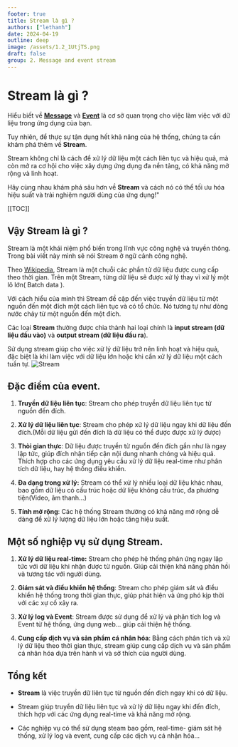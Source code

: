 ```yaml
---
footer: true
title: Stream là gì ?
authors: ["lethanh"]
date: 2024-04-19
outline: deep
image: /assets/1.2_1UtjTS.png
draft: false
group: 2. Message and event stream
---
```

# Stream là gì ?

Hiểu biết về **[Message](2024-04-15-message-la-gi.md)** và [**Event**](2024-04-16-event-la-gi.md) là cơ sở quan trọng cho việc làm việc với dữ liệu trong ứng dụng của bạn.

Tuy nhiên, để thực sự tận dụng hết khả năng của hệ thống, chúng ta cần khám phá thêm về **Stream**.

Stream không chỉ là cách để xử lý dữ liệu một cách liên tục và hiệu quả, mà còn mở ra cơ hội cho việc xây dựng ứng dụng đa nền tảng, có khả năng mở rộng và linh hoạt.

Hãy cùng nhau khám phá sâu hơn về **Stream** và cách nó có thể tối ưu hóa hiệu suất và trải nghiệm người dùng của ứng dụng!"

[[TOC]]

## Vậy Stream là gì ?
Stream là một khái niệm phổ biến trong lĩnh vực công nghệ và truyền thông. Trong bài viết này mình sẽ nói Stream ở ngữ cảnh công nghệ.

Theo [Wikipedia](https://en.wikipedia.org/wiki/Stream_(computing)#:~:text=In%20computer%20science%2C%20a%20stream,rather%20than%20in%20large%20batches.), Stream là một chuỗi các phần tử dữ liệu được cung cấp theo thời gian. Trên một Stream, từng dữ liệu sẽ được xử lý thay vì xử lý một lô lớn( Batch data ).

Với cách hiểu của mình thì Stream đề cập đến việc truyền dữ liệu từ một nguồn đến một đích một cách liên tục và có tổ chức. Nó tương tự như dòng nước chảy từ một nguồn đến một đích.

Các loại **Stream** thường được chia thành hai loại chính là **input stream (dữ liệu đầu vào)** và **output stream (dữ liệu đầu ra**). 

Sử dụng stream giúp cho việc xử lý dữ liệu trở nên linh hoạt và hiệu quả, đặc biệt là khi làm việc với dữ liệu lớn hoặc khi cần xử lý dữ liệu một cách tuần tự.
![Stream](https://static-cdn.thanhlv.com/study/thanhlv-study-2024/2024-04-19-stream-la-gi/1.png)

## Đặc điểm của event.
1. **Truyền dữ liệu liên tục**: Stream cho phép truyền dữ liệu liên tục từ nguồn đến đích.

2. **Xử lý dữ liệu liên tục**: Stream cho phép xử lý dữ liệu ngay khi dữ liệu đến đích.(Mỗi dữ liệu gửi đến đích là dữ liệu có thể được được xử lý được)

3. **Thòi gian thực**: Dữ liệu được truyền từ nguồn đến đích gần như là ngay lập tức, giúp đích nhận tiếp cận nội dung nhanh chóng và hiệu quả. Thích hợp cho các ứng dụng yêu cầu xử lý dữ liệu real-time như phân tích dữ liệu, hay hệ thống điều khiển.

4. **Đa dạng trong xử lý:** Stream có thể xử lý nhiều loại dữ liệu khác nhau, bao gồm dữ liệu có cấu trúc hoặc dữ liệu không cấu trúc, đa phương tiện(Video, âm thanh...)

5. **Tính mở rộng**: Các hệ thống Stream thường có khả năng mở rộng dễ dàng để xử lý lượng dữ liệu lớn hoặc tăng hiệu suất.

## Một số nghiệp vụ sử dụng Stream.
1. **Xử lý dữ liệu real-time:** Stream cho phép hệ thống phản ứng ngay lập tức với dữ liệu khi nhận được từ nguồn. Giúp cải thiện khả năng phản hồi và tương tác với người dùng.

2. **Giám sát và điều khiển hệ thống**: Stream cho phép giám sát và điều khiển hệ thống trong thời gian thực, giúp phát hiện và ứng phó kịp thời với các xự cố xảy ra.

3. **Xử lý log và Event**: Stream được sử dụng để xử lý và phân tích log và Event từ hệ thống, ứng dụng web... giúp cải thiện hệ thống.

4. **Cung cấp dịch vụ và sản phẩm cá nhân hóa**: Bằng cách phân tích và xử lý dữ liệu theo thời gian thực, stream giúp cung cấp dịch vụ và sản phẩm cá nhân hóa dựa trên hành vi và sở thích của người dùng.


## Tổng kết
- **Stream** là việc truyền dữ liên tục từ nguồn đến đích ngay khi có dữ liệu.

- Stream giúp truyền dữ liệu liên tục và xử lý dữ liệu ngay khi đến đích, thích hợp với các ứng dụng real-time và khả năng mở rộng.

- Các nghiệp vụ có thể sử dụng steam bao gồm, real-time- giám sát hệ thống, xử lý log và event, cung cấp các dịch vụ cá nhận hóa...
